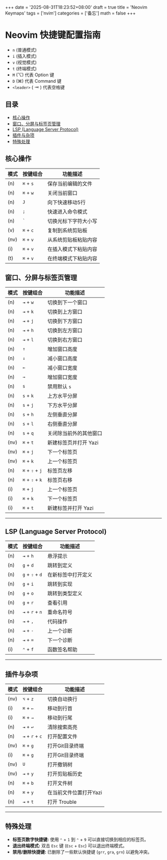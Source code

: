 +++
date = '2025-08-31T18:23:52+08:00'
draft = true
title = 'Neovim Keymaps'
tags = ['nvim']
categories = ['备忘']
math = false
+++
# Neovim 快捷键配置指南
*   `n` (普通模式)
*   `i` (插入模式)
*   `v` (视觉模式)
*   `t` (终端模式)
*   `M` (⌥) 代表 Option 键
*   `D` (⌘) 代表 Command 键
*   `<leader>` ( ⇥ ) 代表空格键

## 目录

* [核心操作](#核心操作)
* [窗口、分屏与标签页管理](#窗口分屏与标签页管理)
* [LSP (Language Server Protocol)](#lsp-language-server-protocol)
* [插件与杂项](#插件与杂项)
* [特殊处理](#特殊处理)

## 核心操作

| 模式 | 按键组合 | 功能描述 |
|---|---|---|
| (n) | `⌘` + `s` | 保存当前编辑的文件 |
| (n) | `⌘` + `w` | 关闭当前窗口 |
| (n) | `J` | 向下快速移动5行 |
| (n) | `;` | 快速进入命令模式 |
| (n) | `` ` `` | 切换光标下字符大小写 |
| (v) | `⌘` + `c` | 复制到系统剪贴板 |
| (nv) | `⌘` + `v` | 从系统剪贴板粘贴内容 |
| (i) | `⌘` + `v` | 在插入模式下粘贴内容 |
| (t) | `⌘` + `v` | 在终端模式下粘贴内容 |


## 窗口、分屏与标签页管理

| 模式 | 按键组合 | 功能描述 |
|---|---|---|
| (n) | `⇥` + `w` | 切换到下一个窗口 |
| (n) | `⇥` + `k` | 切换到上方窗口 |
| (n) | `⇥` + `j` | 切换到下方窗口 |
| (n) | `⇥` + `h` | 切换到左方窗口 |
| (n) | `⇥` + `l` | 切换到右方窗口 |
| (n) | `↑` | 增加窗口高度 |
| (n) | `↓` | 减小窗口高度 |
| (n) | `←` | 减小窗口宽度 |
| (n) | `→` | 增加窗口宽度 |
| (n) | `s` | 禁用默认 `s` |
| (n) | `s` + `k` | 上方水平分屏 |
| (n) | `s` + `j` | 下方水平分屏 |
| (n) | `s` + `h` | 左侧垂直分屏 |
| (n) | `s` + `l` | 右侧垂直分屏 |
| (n) | `s` + `q` | 关闭除当前外的其他窗口 |
| (nv) | `⌘` + `t` | 新建标签页并打开 Yazi |
| (nv) | `⌘` + `j` | 下一个标签页 |
| (nv) | `⌘` + `k` | 上一个标签页 |
| (n) | `⌘` + `⇧` + `j` | 标签页左移 |
| (n) | `⌘` + `⇧` + `k` | 标签页右移 |
| (i) | `⌘` + `j` | 上一个标签页 |
| (i) | `⌘` + `k` | 下一个标签页 |
| (i) | `⌘` + `t` | 新建标签并打开 Yazi |

---

## LSP (Language Server Protocol)

| 模式 | 按键组合 | 功能描述 |
|---|---|---|
| (n) | `⇥` + `h` | 悬浮提示 |
| (n) | `g` + `d` | 跳转到定义 |
| (n) | `g` + `⇧` + `d` | 在新标签中打开定义 |
| (n) | `g` + `i` | 跳转到实现 |
| (n) | `g` + `o` | 跳转到类型定义 |
| (n) | `g` + `r` | 查看引用 |
| (n) | `⇥` + `r` + `n` | 重命名符号 |
| (n) | `⇥` + `,` | 代码操作 |
| (n) | `⇥` + `-` | 上一个诊断 |
| (n) | `⇥` + `=` | 下一个诊断 |
| (i) | `⌃` + `f` | 函数签名帮助 |

---

## 插件与杂项

| 模式 | 按键组合 | 功能描述 |
|---|---|---|
| (nv) | `⌥` + `z` | 切换自动换行 |
| (i) | `⌘` + `←` | 移动到行首 |
| (i) | `⌘` + `→` | 移动到行尾 |
| (n) | `⇥` + `↩` | 清除搜索高亮 |
| (n) | `⇥` + `r` + `c` | 打开配置文件 |
| (nv) | `⌘` + `g` | 打开Git目录终端 |
| (i) | `⌘` + `g` | 打开Git目录终端 |
| (nv) | `U` | 打开撤销树 |
| (nv) | `⇥` + `y` | 打开剪贴板历史 |
| (n) | `⌘` + `b` | 打开文件树 |
| (n) | `⌘` + `y` | 在当前文件位置打开Yazi |
| (n) | `⇥` + `t` | 打开 Trouble |

---

## 特殊处理

* **标签页数字快捷键:** 使用 `⌃` + `1` 到 `⌃` + `9` 可以直接切换到相应的标签页。
* **退出终端模式:** 双击 `Esc` 键 (`Esc` + `Esc`) 可以退出终端模式。
* **禁用/删除快捷键:** 已删除了一些默认快捷键 (`grr`, `gra`, `grn`) 以避免冲突。
